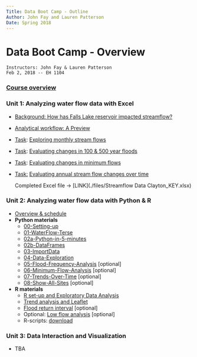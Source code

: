 ```yaml
---
Title: Data Boot Camp - Outline
Author: John Fay and Lauren Patterson
Date: Spring 2018
---
```


# Data Boot Camp - Overview

```
Instructors: John Fay & Lauren Patterson
Feb 2, 2018 -- EH 1104
```

### [Course overview](./README.html)



### Unit 1: Analyzing water flow data with Excel

* [Background: How has Falls Lake reservoir impacted streamflow?](./Streamflow_Intro.html#header-n4)

* [Analytical workflow: A Preview](./Streamflow_Intro.html#header-n14)

* <u>Task</u>: [Exploring monthly stream flows](./Streamflow_Task1.html)

* <u>Task</u>: [Evaluating changes in 100 & 500 year floods](./Streamflow_Task2.html)

* <u>Task</u>: [Evaluating changes in minimum flows](./Streamflow_Task3.html)

* <u>Task:</u> [Evaluating annual stream flow changes over time](./Streamflow_Task4.html)

  Completed Excel file -> [LINK](./files/Streamflow Data Clayton_KEY.xlsx)



### Unit 2: Analyzing water flow data with Python & R

* [Overview & schedule](./Unit2_Schedule.html)
* **Python materials**
  * [00-Setting-up](./python2/00-Setting-up.html)
  * [01-WaterFlow-Terse](./python2/01-WaterFlow-Terse.html)
  * [02a-Python-in-5-minutes](./python2/02a-Python-in-5-minutes.html)
  * [02b-DataFrames](./python2/02b-DataFrames.html)
  * [03-ImportData](./python2/03-ImportData.html)
  * [04-Data-Exploration](./python2/04-Data-Exploration.html)
  * [05-Flood-Frequency-Analysis](./python2/05-Flood-Frequency-Analysis.html) [optional]
  * [06-Minimum-Flow-Analysis](./python2/06-Minimum-Flow-Analysis.html) [optional]
  * [07-Trends-Over-Time](./python2/07-Trends-Over-Time.html) [optional]
  * [08-Show-All-Sites](./python2/08-Show-All-Sites.html) [optional]
* **R materials**
  * [R set-up and Exploratory Data Analysis](./r/LoadStreamflowDescription.html)
  * [Trend analysis and Leaflet](./r/MannKendall_Description.html)
  * [Flood return interval](./Flood_RI_Description.html) [optional]
  * Optional: [Low flow analysis](./r.LowFlowDescription.html) [optional]
  * R-scripts: [download](./r/RCran.zip)




### Unit 3: Data Interaction and Visualization

* TBA